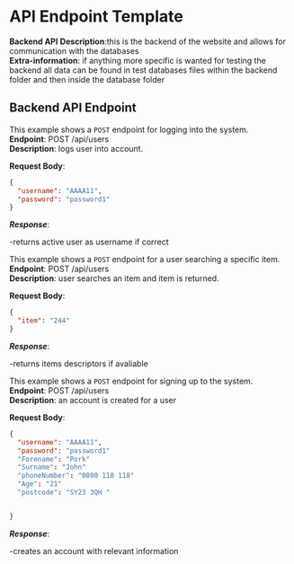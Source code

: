 # API Endpoint Template

**Backend API** 
**Description**:this is the backend of the website and allows for communication with the databases  
**Extra-information**: if anything more specific is wanted for testing the backend all data can be found in test databases files within the backend folder and then inside the database folder

## Backend API Endpoint

This example shows a `POST` endpoint for logging into the system.  
**Endpoint**: POST /api/users  
**Description**: logs user into account.

**Request Body**:

```json
{
  "username": "AAAA11", 
  "password": "password1" 
}
```

***Response***:

-returns active user as username if correct

This example shows a `POST` endpoint for a user searching a specific item.  
**Endpoint**: POST /api/users  
**Description**: user searches an item and item is returned.

**Request Body**:

```json
{
  "item": "244"
}
```

***Response***:

-returns items descriptors if avaliable

This example shows a `POST` endpoint for signing up to the system.  
**Endpoint**: POST /api/users  
**Description**: an account is created for a user

**Request Body**:

```json
{
  "username": "AAAA11", 
  "password": "password1"
  "Forename": "Pork"
  "Surname": "John"
  "phoneNumber": "0800 118 118"
  "Age": "21"
  "postcode": "SY23 3QH "


}
```

***Response***:

-creates an account with relevant information
